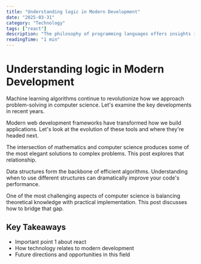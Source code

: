 ```yaml
---
title: "Understanding logic in Modern Development"
date: "2025-03-31"
category: "Technology"
tags: ["react"]
description: "The philosophy of programming languages offers insights into how we think about problems and their solutions. This post ..."
readingTime: "1 min"
---
```


# Understanding logic in Modern Development

Machine learning algorithms continue to revolutionize how we approach problem-solving in computer science. Let's examine the key developments in recent years.

Modern web development frameworks have transformed how we build applications. Let's look at the evolution of these tools and where they're headed next.

The intersection of mathematics and computer science produces some of the most elegant solutions to complex problems. This post explores that relationship.

Data structures form the backbone of efficient algorithms. Understanding when to use different structures can dramatically improve your code's performance.

One of the most challenging aspects of computer science is balancing theoretical knowledge with practical implementation. This post discusses how to bridge that gap.

## Key Takeaways

- Important point 1 about react
- How technology relates to modern development
- Future directions and opportunities in this field
